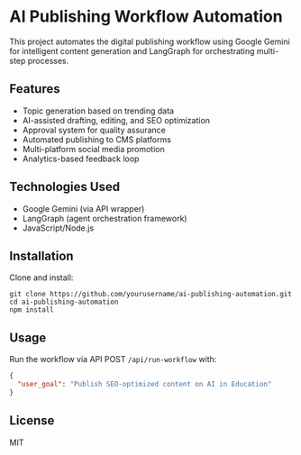 # AI Publishing Workflow Automation

This project automates the digital publishing workflow using Google Gemini for intelligent content generation and LangGraph for orchestrating multi-step processes.

## Features
- Topic generation based on trending data
- AI-assisted drafting, editing, and SEO optimization
- Approval system for quality assurance
- Automated publishing to CMS platforms
- Multi-platform social media promotion
- Analytics-based feedback loop

## Technologies Used
- Google Gemini (via API wrapper)
- LangGraph (agent orchestration framework)
- JavaScript/Node.js

## Installation
Clone and install:
```
git clone https://github.com/yourusername/ai-publishing-automation.git
cd ai-publishing-automation
npm install
```

## Usage
Run the workflow via API POST `/api/run-workflow` with:
```json
{
  "user_goal": "Publish SEO-optimized content on AI in Education"
}
```

## License
MIT
